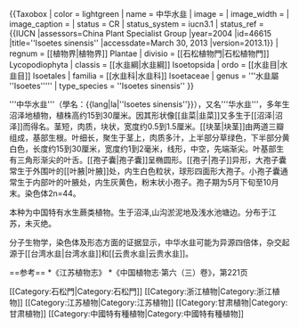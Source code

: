 {{Taxobox
| color = lightgreen
| name = 中华水韭
| image = 
| image_width = 
| image_caption = 
| status = CR
| status_system = iucn3.1
| status_ref = <ref name=IUCN>{{IUCN |assessors=China Plant Specialist Group |year=2004 |id=46615 |title=''Isoetes sinensis'' |accessdate=March 30, 2013 |version=2013.1}}</ref>
| regnum = [[植物界|植物界]] Plantae
| divisio = [[石松植物門|石松植物門]] Lycopodiophyta
| classis = [[水韭綱|水韭綱]] Isoetopsida
| ordo = [[水韭目|水韭目]] Isoetales
| familia = [[水韭科|水韭科]] Isoetaceae
| genus = '''水韭屬 ''Isoetes'''''
| type_species = ''Isoetes sinensis''
}}

'''中华水韭'''（學名：{{lang|la|''Isoetes sinensis''}}），又名'''华水韭'''，多年生沼泽地植物，植株高约15到30厘米。因其形状像[[韭菜|韭菜]]又多生于[[沼泽|沼泽]]而得名。茎短，肉质，块状，宽度约0.5到1.5厘米。[[块茎|块茎]]由两道三瓣组成，基部生根。叶细长，聚生于茎上，肉质多汁，上半部分草绿色，下半部分黄白色，长度约15到30厘米，宽度约1到2毫米，线形，中空，先端渐尖。叶基部生有三角形渐尖的叶舌。[[孢子囊|孢子囊]]呈椭圆形。[[孢子|孢子]]异形，大孢子囊常生于外围叶的[[叶腋|叶腋]]处，内生白色粒状，球形四面形大孢子。小孢子囊通常生于内部叶的叶腋处，内生灰黄色，粉末状小孢子。孢子期为5月下旬至10月末。染色体2n=44。

本种为中国特有水生蕨类植物。生于沼泽,山沟淤泥地及浅水池塘边。分布于江苏，未灭绝。

分子生物学，染色体及形态方面的证据显示，中华水韭可能为异源四倍体，杂交起源于[[台湾水韭|台湾水韭]]和[[云贵水韭|云贵水韭]]。

==参考==
*《江苏植物志》
*《中国植物志·第六（三）卷》，第221页

[[Category:石松門|Category:石松門]]
[[Category:浙江植物|Category:浙江植物]]
[[Category:江苏植物|Category:江苏植物]]
[[Category:甘肃植物|Category:甘肃植物]]
[[Category:中國特有種植物|Category:中國特有種植物]]